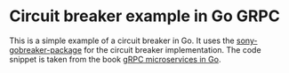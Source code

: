 # Circuit breaker example in Go GRPC

This is a simple example of a circuit breaker in Go. It uses the [sony-gobreaker-package](github.com/sony/gobreaker) for the circuit breaker implementation. The code snippet is taken from the book [gRPC microservices in Go](https://www.manning.com/books/grpc-microservices-in-go).

